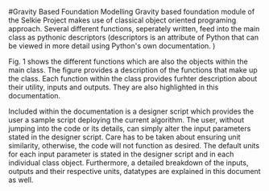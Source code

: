 #Gravity Based Foundation Modelling
Gravity based foundation  module of the Selkie Project makes use of classical object oriented programing approach. Several different functions, seperately written, feed into the main class as pythonic descriptors (descriptors is an attribute of Python that can be viewed in more detail using Python's own documentation. ) 


Fig. 1 shows the different functions which are also the objects within the main class. The figure provides a description of the functions that make up the class. Each function within the class provides furhter description about their utility, inputs and outputs. They are also highlighted in this documentation.  


Included within the documentation is a designer script which provides the user a sample script deploying the current algorithm. The user, without jumping into the code or its details, can simply alter the input parameters stated in the designer script. Care has to be taken about ensuring unit similarity, otherwise, the code will not function as desired. The default units for each input parameter is stated in the designer script and in each individual class object. Furthermore, a detailed breakdown of the inputs, outputs and their respective units, datatypes are explained in this document as well. 


